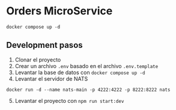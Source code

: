 # Orders MicroService

```
docker compose up -d
```

## Development pasos

1. Clonar el proyecto
2. Crear un archivo `.env` basado en el archivo `.env.template`
3. Levantar la base de datos con `docker compose up -d`
4. Levantar el servidor de NATS
```
docker run -d --name nats-main -p 4222:4222 -p 8222:8222 nats
```
5. Levantar el proyecto con `npm run start:dev`
